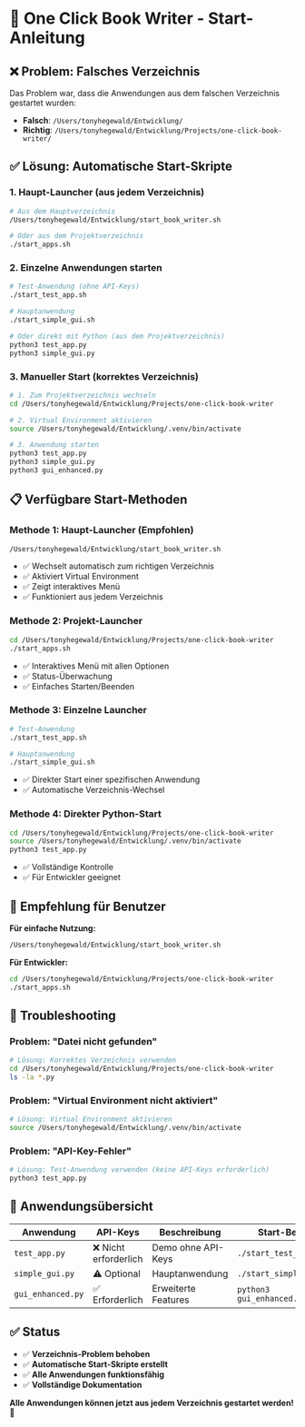 # 🚀 One Click Book Writer - Start-Anleitung

## ❌ **Problem: Falsches Verzeichnis**

Das Problem war, dass die Anwendungen aus dem falschen Verzeichnis gestartet wurden:
- **Falsch**: `/Users/tonyhegewald/Entwicklung/`
- **Richtig**: `/Users/tonyhegewald/Entwicklung/Projects/one-click-book-writer/`

## ✅ **Lösung: Automatische Start-Skripte**

### **1. Haupt-Launcher (aus jedem Verzeichnis)**
```bash
# Aus dem Hauptverzeichnis
/Users/tonyhegewald/Entwicklung/start_book_writer.sh

# Oder aus dem Projektverzeichnis
./start_apps.sh
```

### **2. Einzelne Anwendungen starten**
```bash
# Test-Anwendung (ohne API-Keys)
./start_test_app.sh

# Hauptanwendung
./start_simple_gui.sh

# Oder direkt mit Python (aus dem Projektverzeichnis)
python3 test_app.py
python3 simple_gui.py
```

### **3. Manueller Start (korrektes Verzeichnis)**
```bash
# 1. Zum Projektverzeichnis wechseln
cd /Users/tonyhegewald/Entwicklung/Projects/one-click-book-writer

# 2. Virtual Environment aktivieren
source /Users/tonyhegewald/Entwicklung/.venv/bin/activate

# 3. Anwendung starten
python3 test_app.py
python3 simple_gui.py
python3 gui_enhanced.py
```

## 📋 **Verfügbare Start-Methoden**

### **Methode 1: Haupt-Launcher (Empfohlen)**
```bash
/Users/tonyhegewald/Entwicklung/start_book_writer.sh
```
- ✅ Wechselt automatisch zum richtigen Verzeichnis
- ✅ Aktiviert Virtual Environment
- ✅ Zeigt interaktives Menü
- ✅ Funktioniert aus jedem Verzeichnis

### **Methode 2: Projekt-Launcher**
```bash
cd /Users/tonyhegewald/Entwicklung/Projects/one-click-book-writer
./start_apps.sh
```
- ✅ Interaktives Menü mit allen Optionen
- ✅ Status-Überwachung
- ✅ Einfaches Starten/Beenden

### **Methode 3: Einzelne Launcher**
```bash
# Test-Anwendung
./start_test_app.sh

# Hauptanwendung
./start_simple_gui.sh
```
- ✅ Direkter Start einer spezifischen Anwendung
- ✅ Automatische Verzeichnis-Wechsel

### **Methode 4: Direkter Python-Start**
```bash
cd /Users/tonyhegewald/Entwicklung/Projects/one-click-book-writer
source /Users/tonyhegewald/Entwicklung/.venv/bin/activate
python3 test_app.py
```
- ✅ Vollständige Kontrolle
- ✅ Für Entwickler geeignet

## 🎯 **Empfehlung für Benutzer**

**Für einfache Nutzung:**
```bash
/Users/tonyhegewald/Entwicklung/start_book_writer.sh
```

**Für Entwickler:**
```bash
cd /Users/tonyhegewald/Entwicklung/Projects/one-click-book-writer
./start_apps.sh
```

## 🔧 **Troubleshooting**

### **Problem: "Datei nicht gefunden"**
```bash
# Lösung: Korrektes Verzeichnis verwenden
cd /Users/tonyhegewald/Entwicklung/Projects/one-click-book-writer
ls -la *.py
```

### **Problem: "Virtual Environment nicht aktiviert"**
```bash
# Lösung: Virtual Environment aktivieren
source /Users/tonyhegewald/Entwicklung/.venv/bin/activate
```

### **Problem: "API-Key-Fehler"**
```bash
# Lösung: Test-Anwendung verwenden (keine API-Keys erforderlich)
python3 test_app.py
```

## 📱 **Anwendungsübersicht**

| Anwendung | API-Keys | Beschreibung | Start-Befehl |
|-----------|----------|--------------|--------------|
| `test_app.py` | ❌ Nicht erforderlich | Demo ohne API-Keys | `./start_test_app.sh` |
| `simple_gui.py` | ⚠️ Optional | Hauptanwendung | `./start_simple_gui.sh` |
| `gui_enhanced.py` | ✅ Erforderlich | Erweiterte Features | `python3 gui_enhanced.py` |

## ✅ **Status**

- ✅ **Verzeichnis-Problem behoben**
- ✅ **Automatische Start-Skripte erstellt**
- ✅ **Alle Anwendungen funktionsfähig**
- ✅ **Vollständige Dokumentation**

**Alle Anwendungen können jetzt aus jedem Verzeichnis gestartet werden!** 🎉 